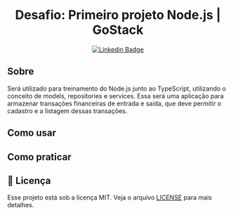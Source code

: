 <h1 align="center">Desafio: Primeiro projeto Node.js | GoStack</h1>

<div align="center">

[![Linkedin Badge](https://img.shields.io/badge/-Guilherme%20Sandi-292929?style=flat-square&logo=Linkedin&logoColor=white&link=https://www.linkedin.com/in/guilhermesandi/)](https://www.linkedin.com/in/guilhermesandi/)

</div>

## Sobre

Será utilizado para treinamento do Node.js junto ao TypeScript, utilizando o conceito de models, repositories e services.
Essa será uma aplicação para armazenar transações financeiras de entrada e saída, que deve permitir o cadastro e a listagem dessas transações.

## Como usar



## Como praticar



## :memo: Licença

Esse projeto está sob a licença MIT. Veja o arquivo [LICENSE](LICENSE) para mais detalhes.
